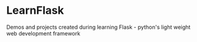 # LearnFlask
Demos and projects created during learning Flask - python's light weight web development framework 
